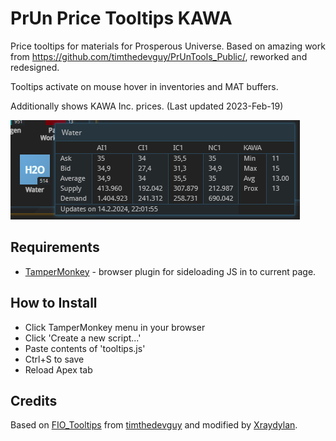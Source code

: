 # PrUn Price Tooltips KAWA
Price tooltips for materials for Prosperous Universe. Based on amazing work from https://github.com/timthedevguy/PrUnTools_Public/, reworked and redesigned.

Tooltips activate on mouse hover in inventories and MAT buffers.

Additionally shows KAWA Inc. prices. (Last updated 2023-Feb-19)

![Tooltip](tooltip.png)

## Requirements
* [TamperMonkey](https://www.tampermonkey.net/) - browser plugin for sideloading JS in to current page.

## How to Install
* Click TamperMonkey menu in your browser
* Click 'Create a new script...'
* Paste contents of 'tooltips.js'
* Ctrl+S to save
* Reload Apex tab

## Credits

Based on [FIO_Tooltips](https://github.com/timthedevguy/PrUnTools_Public/tree/master/FIO_Tooltips) from [timthedevguy](https://github.com/timthedevguy) and modified by [Xraydylan](https://github.com/Xraydylan). 